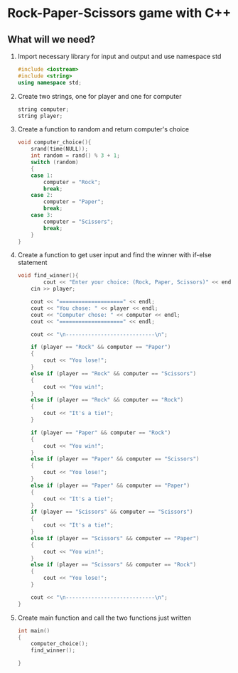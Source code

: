 # Rock-Paper-Scissors game with C++

## What will we need?

1. Import necessary library for input and output and use namespace std
   
   ```cpp
   #include <iostream>
   #include <string>
   using namespace std;
   ```

2. Create two strings, one for player and one for computer
   
   ```cpp
   string computer;
   string player;
   ```

3. Create a function to random and return computer's choice
   
   ```cpp
   void computer_choice(){
       srand(time(NULL));
       int random = rand() % 3 + 1;
       switch (random)
       {
       case 1:
           computer = "Rock";
           break;
       case 2:
           computer = "Paper";
           break;
       case 3:
           computer = "Scissors";
           break;
       }
   }
   ```

4. Create a function to get user input and find the winner with if-else statement 
   
   ```cpp
   void find_winner(){
           cout << "Enter your choice: (Rock, Paper, Scissors)" << endl;
       cin >> player;
   
       cout << "====================" << endl;
       cout << "You chose: " << player << endl;
       cout << "Computer chose: " << computer << endl;
       cout << "====================" << endl;
   
       cout << "\n----------------------------\n";
   
       if (player == "Rock" && computer == "Paper")
       {
           cout << "You lose!";
       }
       else if (player == "Rock" && computer == "Scissors")
       {
           cout << "You win!";
       }
       else if (player == "Rock" && computer == "Rock")
       {
           cout << "It's a tie!";
       }
   
       if (player == "Paper" && computer == "Rock")
       {
           cout << "You win!";
       }
       else if (player == "Paper" && computer == "Scissors")
       {
           cout << "You lose!";
       }
       else if (player == "Paper" && computer == "Paper")
       {
           cout << "It's a tie!";
       }
       if (player == "Scissors" && computer == "Scissors")
       {
           cout << "It's a tie!";
       }
       else if (player == "Scissors" && computer == "Paper")
       {
           cout << "You win!";
       }
       else if (player == "Scissors" && computer == "Rock")
       {
           cout << "You lose!";
       }
   
       cout << "\n----------------------------\n";
   }
   ```

5. Create main function and call the two functions just written
   
   ```cpp
   int main()
   {
       computer_choice();
       find_winner();
   
   }
   ```
